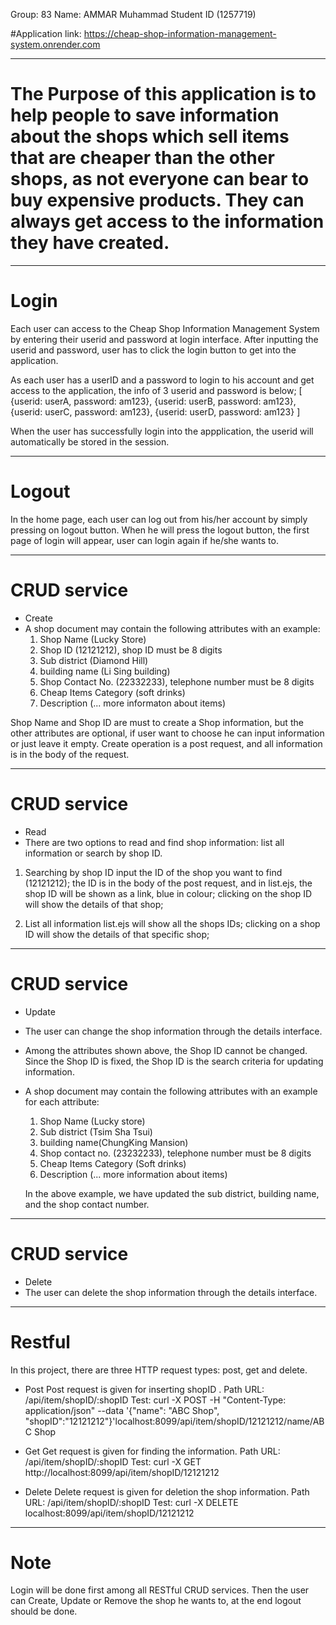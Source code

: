 Group: 83
Name: AMMAR Muhammad
Student ID (1257719)

#Application link: https://cheap-shop-information-management-system.onrender.com
*******************************************************
# The Purpose of this application is to help people to save information about the shops which sell items that are cheaper than the other shops, as not everyone can bear to buy expensive products. They can always get access to the information they have created.

*******************************************************

# Login
Each user can access to the Cheap Shop Information Management System by entering their userid and password at login interface. After inputting the userid and password, user has to click the login button to get into the application.

As each user has a userID and a password to login to his account and get access to the application, the info of 3 userid and password is below;
[
	{userid: userA, password: am123},
	{userid: userB, password: am123},
	{userid: userC, password: am123},
 	{userid: userD, password: am123}
]

When the user has successfully login into the appplication, the userid will automatically be stored in the session.

*******************************************************

# Logout
In the home page, each user can log out from his/her account by simply pressing on logout button. When he will press the logout button, the first page of login will appear, user can login again if he/she wants to.

*******************************************************
# CRUD service
- Create
- A shop document may contain the following attributes with an example: 
	1) Shop Name (Lucky Store)
	2) Shop ID (12121212), shop ID must be 8 digits
	3) Sub district (Diamond Hill)
	4) building name (Li Sing building)
	5) Shop Contact No. (22332233), telephone number must be 8 digits
	6) Cheap Items Category (soft drinks)
	7) Description (... more informaton about items)

Shop Name and Shop ID are must to create a Shop information, but the other attributes are optional, if user want to choose he can input information or just leave it empty.
Create operation is a post request, and all information is in the body of the request.

*******************************************************
# CRUD service
- Read
- There are two options to read and find shop information: list all information or search by shop ID.

1) Searching by shop ID
	input the ID of the shop you want to find (12121212);
	the ID is in the body of the post request, and in list.ejs, the shop ID will be shown as a link, blue in colour;
	clicking on the shop ID will show the details of that shop;

2) List all information
	list.ejs will show all the shops IDs;
	clicking on a shop ID will show the details of that specific shop;



*******************************************************
# CRUD service
- Update
- The user can change the shop information through the details interface.
- Among the attributes shown above, the Shop ID cannot be changed. Since the Shop ID is fixed, the Shop ID is the search criteria for updating information.

- A shop document may contain the following attributes with an example for each attribute: 
	1) Shop Name (Lucky store)
	2) Sub district (Tsim Sha Tsui)
	3) building name(ChungKing Mansion)
	4) Shop contact no. (23232233), telephone number must be 8 digits
	5) Cheap Items Category (Soft drinks)
	6) Description (... more information about items)

	In the above example, we have updated the sub district, building name, and the shop contact number.

*******************************************************
# CRUD service
- Delete
- The user can delete the shop information through the details interface.

*******************************************************
# Restful
In this project, there are three HTTP request types: post, get and delete.
- Post 
	Post request is given for inserting shopID .
	Path URL: /api/item/shopID/:shopID
	Test: curl -X POST -H "Content-Type: application/json" --data '{"name": "ABC Shop", "shopID":"12121212"}'localhost:8099/api/item/shopID/12121212/name/ABC Shop

- Get
	Get request is given for finding the information.
	Path URL: /api/item/shopID/:shopID
	Test: curl -X GET http://localhost:8099/api/item/shopID/12121212

- Delete
	Delete request is given for deletion the shop information.
	Path URL: /api/item/shopID/:shopID
	Test: curl -X DELETE localhost:8099/api/item/shopID/12121212

*******************************************************

# Note
Login will be done first among all RESTful CRUD services. Then the user can Create, Update or Remove the shop he wants to, at the end logout should be done.

